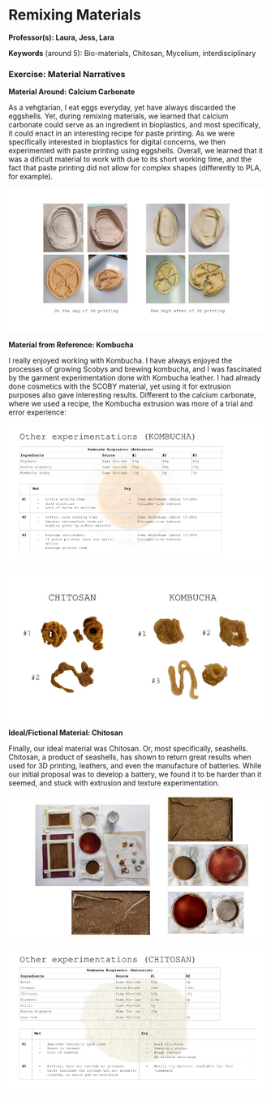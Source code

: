 # Remixing Materials

**Professor(s): Laura, Jess, Lara**

**Keywords** (around 5): Bio-materials, Chitosan, Mycelium, interdisciplinary

### Exercise: Material Narratives

**Material Around: Calcium Carbonate**

As a vehgtarian, I eat eggs everyday, yet have always discarded the eggshells. Yet, during remixing materials, we learned that calcium carbonate could serve as an ingredient in bioplastics, and most specificaly, it could enact in an interesting recipe for paste printing. As we were specifically interested in bioplastics for digital concerns, we then experimented with paste printing using eggshells. Overall, we learned that it was a dificult material to work with due to its short working time, and the fact that paste printing did not allow for complex shapes (differently to PLA, for example).

![Design Space](../images/DMJ3.jpg)

**Material from Reference: Kombucha**

I really enjoyed working with Kombucha. I have always enjoyed the processes of growing Scobys and brewing kombucha, and I was fascinated by the garment experimentation done with Kombucha leather. I had already done cosmetics with the SCOBY material, yet using it for extrusion purposes also gave interesting results. Different to the calcium carbonate, where we used a recipe, the Kombucha extrusion was more of a trial and error experience:

![Design Space](../images/KombuchaGraph.png)

![Design Space](../images/DMJ1.jpg)

**Ideal/Fictional Material: Chitosan**

Finally, our ideal material was Chitosan. Or, most specifically, seashells. Chitosan, a product of seashells, has shown to return great results when used for 3D printing, leathers, and even the manufacture of batteries. While our initial proposal was to develop a battery, we found it to be harder than it seemed, and stuck with extrusion and texture experimentation.

![Design Space](../images/DMJ2.jpg)

![Design Space](../images/ChitosanGraph.png)


